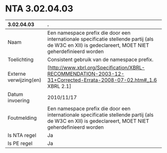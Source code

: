 # NTA 3.02.04.03

 3.02.04.03 | . 
 :--- | :--- 
 Naam | Een namespace prefix die door een internationale specificatie stellende partij (als de W3C en XII) is gedeclareert, MOET NIET geherdefinieerd worden 
 Toelichting | Consistent gebruik van de namespace prefix. 
 Externe verwijzing(en) | [http://www.xbrl.org/Specification/XBRL-RECOMMENDATION-2003-12-31+Corrected-Errata-2008-07-02.htm#_1.6  XBRL 2.1] 
 Datum invoering | 2010/11/17 
 Foutmelding | Een namespace prefix die door een internationale specificatie stellende partij (als de W3C en XII) is gedeclareert, MOET NIET geherdefinieerd worden 
 Is NTA regel | Ja 
 Is PE regel | Ja 
